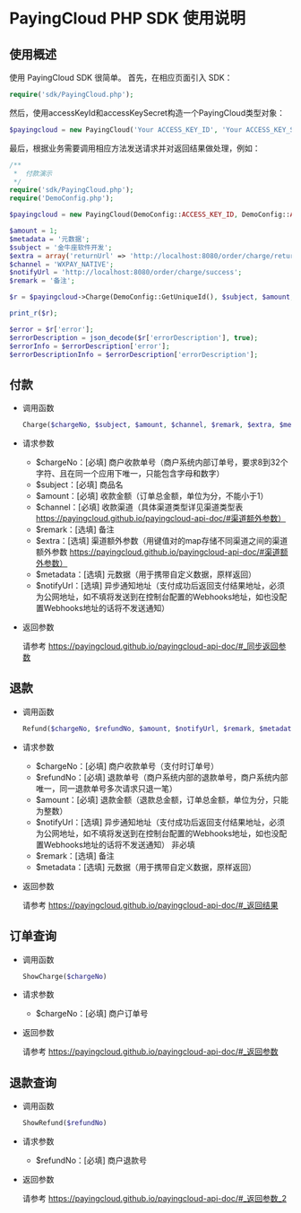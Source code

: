 # PayingCloud PHP SDK 使用说明

## 使用概述

使用 PayingCloud SDK 很简单。
首先，在相应页面引入 SDK：
  
```php
require('sdk/PayingCloud.php');
```

然后，使用accessKeyId和accessKeySecret构造一个PayingCloud类型对象：

```php
$payingcloud = new PayingCloud('Your ACCESS_KEY_ID', 'Your ACCESS_KEY_SECRET');
```

最后，根据业务需要调用相应方法发送请求并对返回结果做处理，例如：

```php
/**
 *  付款演示
 */
require('sdk/PayingCloud.php');
require('DemoConfig.php');

$payingcloud = new PayingCloud(DemoConfig::ACCESS_KEY_ID, DemoConfig::ACCESS_KEY_SECRET);

$amount = 1;
$metadata = '元数据';
$subject = '金牛座软件开发';
$extra = array('returnUrl' => 'http://localhost:8080/order/charge/return');
$channel = 'WXPAY_NATIVE';
$notifyUrl = 'http://localhost:8080/order/charge/success';
$remark = '备注';

$r = $payingcloud->Charge(DemoConfig::GetUniqueId(), $subject, $amount, $channel, $remark, $extra, $metadata, $notifyUrl);

print_r($r);

$error = $r['error'];
$errorDescription = json_decode($r['errorDescription'], true);
$errorInfo = $errorDescription['error'];
$errorDescriptionInfo = $errorDescription['errorDescription'];
```

## 付款

- 调用函数

  ```php
  Charge($chargeNo, $subject, $amount, $channel, $remark, $extra, $metadata, $notifyUrl)
  ```

- 请求参数

  * $chargeNo：[必填] 商户收款单号（商户系统内部订单号，要求8到32个字符、且在同一个应用下唯一，只能包含字母和数字）
  * $subject：[必填] 商品名
  * $amount：[必填] 收款金额（订单总金额，单位为分，不能小于1）
  * $channel：[必填] 收款渠道（具体渠道类型详见渠道类型表 https://payingcloud.github.io/payingcloud-api-doc/#渠道额外参数）
  * $remark：[选填] 备注
  * $extra：[选填] 渠道额外参数（用键值对的map存储不同渠道之间的渠道额外参数 https://payingcloud.github.io/payingcloud-api-doc/#渠道额外参数）
  * $metadata：[选填] 元数据（用于携带自定义数据，原样返回）
  * $notifyUrl：[选填] 异步通知地址（支付成功后返回支付结果地址，必须为公网地址，如不填将发送到在控制台配置的Webhooks地址，如也没配置Webhooks地址的话将不发送通知）

- 返回参数
  
  请参考 https://payingcloud.github.io/payingcloud-api-doc/#_同步返回参数

## 退款

- 调用函数

  ```php
  Refund($chargeNo, $refundNo, $amount, $notifyUrl, $remark, $metadata)
  ```

- 请求参数
  
  * $chargeNo：[必填] 商户收款单号（支付时订单号）
  * $refundNo：[必填] 退款单号（商户系统内部的退款单号，商户系统内部唯一，同一退款单号多次请求只退一笔）
  * $amount：[必填] 退款金额（退款总金额，订单总金额，单位为分，只能为整数）
  * $notifyUrl：[选填] 异步通知地址（支付成功后返回支付结果地址，必须为公网地址，如不填将发送到在控制台配置的Webhooks地址，如也没配置Webhooks地址的话将不发送通知） 非必填
  * $remark：[选填] 备注
  * $metadata：[选填] 元数据（用于携带自定义数据，原样返回）

- 返回参数
  
  请参考 https://payingcloud.github.io/payingcloud-api-doc/#_返回结果
	
## 订单查询

- 调用函数

  ```php
  ShowCharge($chargeNo)
  ```

- 请求参数
	
  * $chargeNo：[必填] 商户订单号

- 返回参数
  
  请参考 https://payingcloud.github.io/payingcloud-api-doc/#_返回参数
	
## 退款查询

- 调用函数

  ```php
  ShowRefund($refundNo)
  ```

- 请求参数

  * $refundNo：[必填] 商户退款号

- 返回参数
  
  请参考 https://payingcloud.github.io/payingcloud-api-doc/#_返回参数_2
	